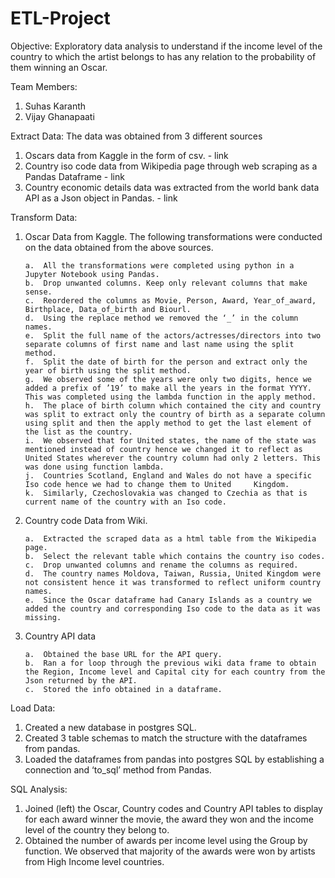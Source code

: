 # ETL-Project

Objective: 
	Exploratory data analysis to understand if the income level of the country to which the artist belongs to has any relation to the probability of them winning an Oscar.

Team Members:

1.	Suhas Karanth
2.	Vijay Ghanapaati

Extract Data: 
The data was obtained from 3 different sources
1.	Oscars data from Kaggle in the form of csv. - link
2.	Country iso code data from Wikipedia page through web scraping as a Pandas Dataframe - link
3.	Country economic details data was extracted from the world bank data API as a Json object in Pandas. - link

Transform Data:
1.	Oscar Data from Kaggle. The following transformations were conducted on the data obtained from the above sources.

		a.	All the transformations were completed using python in a Jupyter Notebook using Pandas.
		b.	Drop unwanted columns. Keep only relevant columns that make sense.
		c.	Reordered the columns as Movie, Person, Award, Year_of_award, Birthplace, Data_of_birth and Biourl.
		d.	Using the replace method we removed the ‘_’ in the column names.
		e.	Split the full name of the actors/actresses/directors into two separate columns of first name and last name using the split method.
		f.	Split the date of birth for the person and extract only the year of birth using the split method.
		g.	We observed some of the years were only two digits, hence we added a prefix of ’19’ to make all the years in the format YYYY. This was completed using the lambda function in the apply method.
		h.	The place of birth column which contained the city and country was split to extract only the country of birth as a separate column using split and then the apply method to get the last element of the list as the country.
		i.	We observed that for United states, the name of the state was mentioned instead of country hence we changed it to reflect as United States wherever the country column had only 2 letters. This was done using function lambda. 
		j.	Countries Scotland, England and Wales do not have a specific Iso code hence we had to change them to United 	Kingdom.
		k.	Similarly, Czechoslovakia was changed to Czechia as that is current name of the country with an Iso code.



2.	Country code Data from Wiki.

		a.	Extracted the scraped data as a html table from the Wikipedia page.
		b.	Select the relevant table which contains the country iso codes.
		c.	Drop unwanted columns and rename the columns as required.
		d.	The country names Moldova, Taiwan, Russia, United Kingdom were not consistent hence it was transformed to reflect uniform country names.
		e.	Since the Oscar dataframe had Canary Islands as a country we added the country and corresponding Iso code to the data as it was missing.


3.	Country API data

		a.	Obtained the base URL for the API query.
		b.	Ran a for loop through the previous wiki data frame to obtain the Region, Income level and Capital city for each country from the Json returned by the API.
		c.	Stored the info obtained in a dataframe.





Load Data:
1.	Created a new database in postgres SQL.
2.	Created 3 table schemas to match the structure with the dataframes from pandas.
3.	Loaded the dataframes from pandas into postgres SQL by establishing a connection and ‘to_sql’ method from Pandas. 


SQL Analysis:
1.	Joined (left) the Oscar, Country codes and Country API tables to display for each award winner the movie, the award they won and the income level of the country they belong to. 
2.	Obtained the number of awards per income level using the Group by function. We observed that majority of the awards were won by artists from High Income level countries. 

